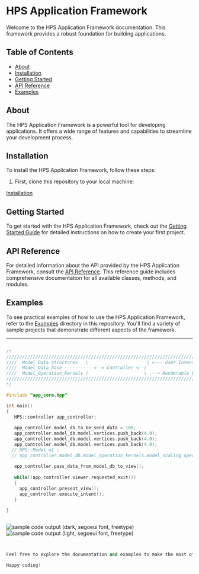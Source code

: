 # HPS Application Framework

Welcome to the HPS Application Framework documentation. This framework provides a robust foundation for building applications.

## Table of Contents

- [About](#about)
- [Installation](#installation)
- [Getting Started](#getting-started)
- [API Reference](#api-reference)
- [Examples](#examples)

## About

The HPS Application Framework is a powerful tool for developing applications. It offers a wide range of features and capabilities to streamline your development process.

## Installation

To install the HPS Application Framework, follow these steps:

1. First, clone this repository to your local machine:


[Installation](Installation.md)

## Getting Started

To get started with the HPS Application Framework, check out the [Getting Started Guide](./docs/getting-started.md) for detailed instructions on how to create your first project.

## API Reference

For detailed information about the API provided by the HPS Application Framework, consult the [API Reference](./docs/api-reference.md). This reference guide includes comprehensive documentation for all available classes, methods, and modules.


## Examples

To see practical examples of how to use the HPS Application Framework, refer to the [Examples](./examples) directory in this repository. You'll find a variety of sample projects that demonstrate different aspects of the framework.


---


```cpp

/*
///////////////////////////////////////////////////////////////////////////////////////////////////////////////
////  Model_Data_Structures   \                      | <--- User Intent <-------\                           ///
////  Model_Data_base ---------- <--> Controller <--/                           |-----> VIEW ( UI + Model ) ///
////  Model_Operation_Kernels /                     \ ---> Renderable Entity--->/                           ///
///////////////////////////////////////////////////////////////////////////////////////////////////////////////
*/

#include "app_core.hpp"

int main()
{
   HPS::controller app_controller; 
   
   app_controller.model_db.to_be_send_data = 100;
   app_controller.model_db.model.vertices.push_back(4.0);
   app_controller.model_db.model.vertices.push_back(4.0);
   app_controller.model_db.model.vertices.push_back(4.0);
  // HPS::Model m1 ;
  // app_controller.model_db.model_operation_kernels.model_scaling_operation(m1 , 6.0f);
   
   app_controller.pass_data_from_model_db_to_view();
   
   while(!app_controller.viewer.requested_exit())
   {   
     app_controller.present_view(); 
     app_controller.execute_intent();
   }
   
}



```
![sample code output (dark, segoeui font, freetype)](https://user-images.githubusercontent.com/8225057/191050833-b7ecf528-bfae-4a9f-ac1b-f3d83437a2f4.png)
![sample code output (light, segoeui font, freetype)](https://user-images.githubusercontent.com/8225057/191050838-8742efd4-504d-4334-a9a2-e756d15bc2ab.png)

```cpp


Feel free to explore the documentation and examples to make the most of the HPS Application Framework. If you encounter any issues or have questions, please don't hesitate to [open an issue](https://github.com/your-username/hps-application-framework/issues) on GitHub.

Happy coding!

